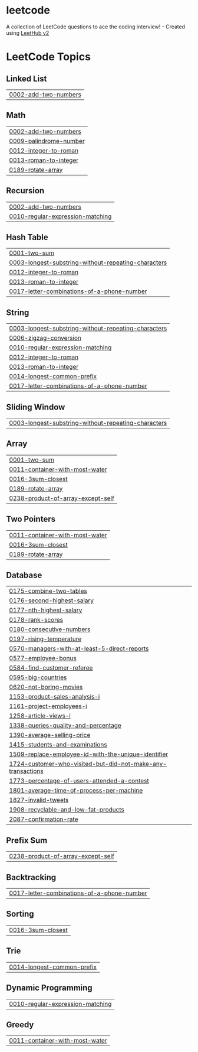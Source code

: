 # leetcode
A collection of LeetCode questions to ace the coding interview! - Created using [LeetHub v2](https://github.com/arunbhardwaj/LeetHub-2.0)

<!---LeetCode Topics Start-->
# LeetCode Topics
## Linked List
|  |
| ------- |
| [0002-add-two-numbers](https://github.com/arpitpateriya/leetcode/tree/master/0002-add-two-numbers) |
## Math
|  |
| ------- |
| [0002-add-two-numbers](https://github.com/arpitpateriya/leetcode/tree/master/0002-add-two-numbers) |
| [0009-palindrome-number](https://github.com/arpitpateriya/leetcode/tree/master/0009-palindrome-number) |
| [0012-integer-to-roman](https://github.com/arpitpateriya/leetcode/tree/master/0012-integer-to-roman) |
| [0013-roman-to-integer](https://github.com/arpitpateriya/leetcode/tree/master/0013-roman-to-integer) |
| [0189-rotate-array](https://github.com/arpitpateriya/leetcode/tree/master/0189-rotate-array) |
## Recursion
|  |
| ------- |
| [0002-add-two-numbers](https://github.com/arpitpateriya/leetcode/tree/master/0002-add-two-numbers) |
| [0010-regular-expression-matching](https://github.com/arpitpateriya/leetcode/tree/master/0010-regular-expression-matching) |
## Hash Table
|  |
| ------- |
| [0001-two-sum](https://github.com/arpitpateriya/leetcode/tree/master/0001-two-sum) |
| [0003-longest-substring-without-repeating-characters](https://github.com/arpitpateriya/leetcode/tree/master/0003-longest-substring-without-repeating-characters) |
| [0012-integer-to-roman](https://github.com/arpitpateriya/leetcode/tree/master/0012-integer-to-roman) |
| [0013-roman-to-integer](https://github.com/arpitpateriya/leetcode/tree/master/0013-roman-to-integer) |
| [0017-letter-combinations-of-a-phone-number](https://github.com/arpitpateriya/leetcode/tree/master/0017-letter-combinations-of-a-phone-number) |
## String
|  |
| ------- |
| [0003-longest-substring-without-repeating-characters](https://github.com/arpitpateriya/leetcode/tree/master/0003-longest-substring-without-repeating-characters) |
| [0006-zigzag-conversion](https://github.com/arpitpateriya/leetcode/tree/master/0006-zigzag-conversion) |
| [0010-regular-expression-matching](https://github.com/arpitpateriya/leetcode/tree/master/0010-regular-expression-matching) |
| [0012-integer-to-roman](https://github.com/arpitpateriya/leetcode/tree/master/0012-integer-to-roman) |
| [0013-roman-to-integer](https://github.com/arpitpateriya/leetcode/tree/master/0013-roman-to-integer) |
| [0014-longest-common-prefix](https://github.com/arpitpateriya/leetcode/tree/master/0014-longest-common-prefix) |
| [0017-letter-combinations-of-a-phone-number](https://github.com/arpitpateriya/leetcode/tree/master/0017-letter-combinations-of-a-phone-number) |
## Sliding Window
|  |
| ------- |
| [0003-longest-substring-without-repeating-characters](https://github.com/arpitpateriya/leetcode/tree/master/0003-longest-substring-without-repeating-characters) |
## Array
|  |
| ------- |
| [0001-two-sum](https://github.com/arpitpateriya/leetcode/tree/master/0001-two-sum) |
| [0011-container-with-most-water](https://github.com/arpitpateriya/leetcode/tree/master/0011-container-with-most-water) |
| [0016-3sum-closest](https://github.com/arpitpateriya/leetcode/tree/master/0016-3sum-closest) |
| [0189-rotate-array](https://github.com/arpitpateriya/leetcode/tree/master/0189-rotate-array) |
| [0238-product-of-array-except-self](https://github.com/arpitpateriya/leetcode/tree/master/0238-product-of-array-except-self) |
## Two Pointers
|  |
| ------- |
| [0011-container-with-most-water](https://github.com/arpitpateriya/leetcode/tree/master/0011-container-with-most-water) |
| [0016-3sum-closest](https://github.com/arpitpateriya/leetcode/tree/master/0016-3sum-closest) |
| [0189-rotate-array](https://github.com/arpitpateriya/leetcode/tree/master/0189-rotate-array) |
## Database
|  |
| ------- |
| [0175-combine-two-tables](https://github.com/arpitpateriya/leetcode/tree/master/0175-combine-two-tables) |
| [0176-second-highest-salary](https://github.com/arpitpateriya/leetcode/tree/master/0176-second-highest-salary) |
| [0177-nth-highest-salary](https://github.com/arpitpateriya/leetcode/tree/master/0177-nth-highest-salary) |
| [0178-rank-scores](https://github.com/arpitpateriya/leetcode/tree/master/0178-rank-scores) |
| [0180-consecutive-numbers](https://github.com/arpitpateriya/leetcode/tree/master/0180-consecutive-numbers) |
| [0197-rising-temperature](https://github.com/arpitpateriya/leetcode/tree/master/0197-rising-temperature) |
| [0570-managers-with-at-least-5-direct-reports](https://github.com/arpitpateriya/leetcode/tree/master/0570-managers-with-at-least-5-direct-reports) |
| [0577-employee-bonus](https://github.com/arpitpateriya/leetcode/tree/master/0577-employee-bonus) |
| [0584-find-customer-referee](https://github.com/arpitpateriya/leetcode/tree/master/0584-find-customer-referee) |
| [0595-big-countries](https://github.com/arpitpateriya/leetcode/tree/master/0595-big-countries) |
| [0620-not-boring-movies](https://github.com/arpitpateriya/leetcode/tree/master/0620-not-boring-movies) |
| [1153-product-sales-analysis-i](https://github.com/arpitpateriya/leetcode/tree/master/1153-product-sales-analysis-i) |
| [1161-project-employees-i](https://github.com/arpitpateriya/leetcode/tree/master/1161-project-employees-i) |
| [1258-article-views-i](https://github.com/arpitpateriya/leetcode/tree/master/1258-article-views-i) |
| [1338-queries-quality-and-percentage](https://github.com/arpitpateriya/leetcode/tree/master/1338-queries-quality-and-percentage) |
| [1390-average-selling-price](https://github.com/arpitpateriya/leetcode/tree/master/1390-average-selling-price) |
| [1415-students-and-examinations](https://github.com/arpitpateriya/leetcode/tree/master/1415-students-and-examinations) |
| [1509-replace-employee-id-with-the-unique-identifier](https://github.com/arpitpateriya/leetcode/tree/master/1509-replace-employee-id-with-the-unique-identifier) |
| [1724-customer-who-visited-but-did-not-make-any-transactions](https://github.com/arpitpateriya/leetcode/tree/master/1724-customer-who-visited-but-did-not-make-any-transactions) |
| [1773-percentage-of-users-attended-a-contest](https://github.com/arpitpateriya/leetcode/tree/master/1773-percentage-of-users-attended-a-contest) |
| [1801-average-time-of-process-per-machine](https://github.com/arpitpateriya/leetcode/tree/master/1801-average-time-of-process-per-machine) |
| [1827-invalid-tweets](https://github.com/arpitpateriya/leetcode/tree/master/1827-invalid-tweets) |
| [1908-recyclable-and-low-fat-products](https://github.com/arpitpateriya/leetcode/tree/master/1908-recyclable-and-low-fat-products) |
| [2087-confirmation-rate](https://github.com/arpitpateriya/leetcode/tree/master/2087-confirmation-rate) |
## Prefix Sum
|  |
| ------- |
| [0238-product-of-array-except-self](https://github.com/arpitpateriya/leetcode/tree/master/0238-product-of-array-except-self) |
## Backtracking
|  |
| ------- |
| [0017-letter-combinations-of-a-phone-number](https://github.com/arpitpateriya/leetcode/tree/master/0017-letter-combinations-of-a-phone-number) |
## Sorting
|  |
| ------- |
| [0016-3sum-closest](https://github.com/arpitpateriya/leetcode/tree/master/0016-3sum-closest) |
## Trie
|  |
| ------- |
| [0014-longest-common-prefix](https://github.com/arpitpateriya/leetcode/tree/master/0014-longest-common-prefix) |
## Dynamic Programming
|  |
| ------- |
| [0010-regular-expression-matching](https://github.com/arpitpateriya/leetcode/tree/master/0010-regular-expression-matching) |
## Greedy
|  |
| ------- |
| [0011-container-with-most-water](https://github.com/arpitpateriya/leetcode/tree/master/0011-container-with-most-water) |
<!---LeetCode Topics End-->